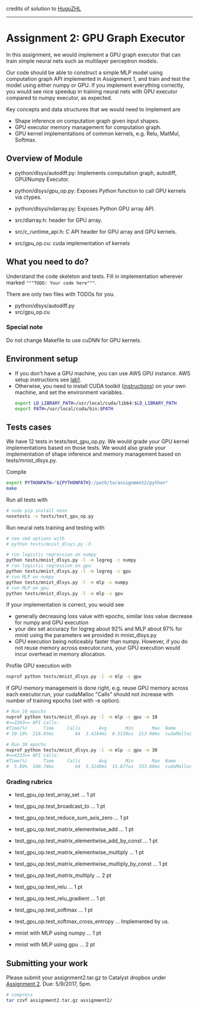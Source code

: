 credits of solution to [HugoZHL](https://github.com/HugoZHL/dlsys-assignment2-solution/)

---


# Assignment 2: GPU Graph Executor

In this assignment, we would implement a GPU graph executor that can train simple neural nets such as multilayer perceptron models.

Our code should be able to construct a simple MLP model using computation graph API implemented in Assignment 1, and train and test the model using either numpy or GPU. If you implement everything correctly, you would see nice speedup in training neural nets with GPU executor compared to numpy executor, as expected.

Key concepts and data structures that we would need to implement are
- Shape inference on computation graph given input shapes.
- GPU executor memory management for computation graph.
- GPU kernel implementations of common kernels, e.g. Relu, MatMul, Softmax.

## Overview of Module
- python/dlsys/autodiff.py: Implements computation graph, autodiff, GPU/Numpy Executor.
- python/dlsys/gpu_op.py: Exposes Python function to call GPU kernels via ctypes.
- python/dlsys/ndarray.py: Exposes Python GPU array API.

- src/dlarray.h: header for GPU array.
- src/c_runtime_api.h: C API header for GPU array and GPU kernels.
- src/gpu_op.cu: cuda implementation of kernels

## What you need to do?
Understand the code skeleton and tests. Fill in implementation wherever marked `"""TODO: Your code here"""`.

There are only two files with TODOs for you.
- python/dlsys/autodiff.py
- src/gpu_op.cu

### Special note
Do not change Makefile to use cuDNN for GPU kernels.

## Environment setup
- If you don't have a GPU machine, you can use AWS GPU instance. AWS setup instructions see [lab1](https://github.com/dlsys-course/lab1).
- Otherwise, you need to install CUDA toolkit ([instructions](http://docs.nvidia.com/cuda/cuda-installation-guide-linux/)) on your own machine, and set the environment variables.
  ```bash
  export LD_LIBRARY_PATH=/usr/local/cuda/lib64:$LD_LIBRARY_PATH
  export PATH=/usr/local/cuda/bin:$PATH
  ```

## Tests cases
We have 12 tests in tests/test_gpu_op.py. We would grade your GPU kernel implementations based on those tests. We would also grade your implementation of shape inference and memory management based on tests/mnist_dlsys.py.

Compile
```bash
export PYTHONPATH="${PYTHONPATH}:/path/to/assignment2/python"
make
```

Run all tests with
```bash
# sudo pip install nose
nosetests -v tests/test_gpu_op.py
```

Run neural nets training and testing with
```bash
# see cmd options with
# python tests/mnist_dlsys.py -h

# run logistic regression on numpy
python tests/mnist_dlsys.py -l -m logreg -c numpy
# run logistic regression on gpu
python tests/mnist_dlsys.py -l -m logreg -c gpu
# run MLP on numpy
python tests/mnist_dlsys.py -l -m mlp -c numpy
# run MLP on gpu
python tests/mnist_dlsys.py -l -m mlp -c gpu

```

If your implementation is correct, you would see
- generally decreasing loss value with epochs, similar loss value decrease for numpy and GPU execution
- your dev set accuracy for logreg about 92% and MLP about 97% for mnist using the parameters we provided in mnist_dlsys.py
- GPU execution being noticeably faster than numpy. However, if you do not reuse memory across executor.runs, your GPU execution would incur overhead in memory allocation.

Profile GPU execution with
```bash
nvprof python tests/mnist_dlsys.py -l -m mlp -c gpu
```

If GPU memory management is done right, e.g. reuse GPU memory across each executor.run, your cudaMalloc "Calls" should not increase with number of training epochs (set with -e option).
```bash
# Run 10 epochs
nvprof python tests/mnist_dlsys.py -l -m mlp -c gpu -e 10
#==2263== API calls:
#Time(%)      Time     Calls       Avg       Min       Max  Name
# 10.19%  218.65ms        64  3.4164ms  8.5130us  213.90ms  cudaMalloc

# Run 30 epochs
nvprof python tests/mnist_dlsys.py -l -m mlp -c gpu -e 30
#==4333== API calls:
#Time(%)      Time     Calls       Avg       Min       Max  Name
#  5.80%  340.74ms        64  5.3240ms  15.877us  333.80ms  cudaMalloc
```



### Grading rubrics
- test_gpu_op.test_array_set ... 1 pt
- test_gpu_op.test_broadcast_to ... 1 pt
- test_gpu_op.test_reduce_sum_axis_zero ... 1 pt
- test_gpu_op.test_matrix_elementwise_add ... 1 pt
- test_gpu_op.test_matrix_elementwise_add_by_const ... 1 pt
- test_gpu_op.test_matrix_elementwise_multiply ... 1 pt
- test_gpu_op.test_matrix_elementwise_multiply_by_const ... 1 pt
- test_gpu_op.test_matrix_multiply ... 2 pt
- test_gpu_op.test_relu ... 1 pt
- test_gpu_op.test_relu_gradient ... 1 pt
- test_gpu_op.test_softmax ... 1 pt
- test_gpu_op.test_softmax_cross_entropy ... Implemented by us.

- mnist with MLP using numpy ... 1 pt
- mnist with MLP using gpu ... 2 pt

## Submitting your work

Please submit your assignment2.tar.gz to Catalyst dropbox under [Assignment 2](https://catalyst.uw.edu/collectit/assignment/arvindk/40126/159878). Due: 5/9/2017, 5pm.
```bash
# compress
tar czvf assignment2.tar.gz assignment2/
```
